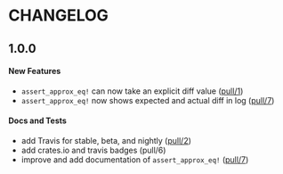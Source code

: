 # CHANGELOG

## 1.0.0

#### New Features

- `assert_approx_eq!` can now take an explicit diff value ([pull/1])
- `assert_approx_eq!` now shows expected and actual diff in log ([pull/7])

#### Docs and Tests

- add Travis for stable, beta, and nightly ([pull/2])
- add crates.io and travis badges (pull/6)
- improve and add documentation of `assert_approx_eq!` ([pull/7])

[pull/1]: https://github.com/ashleygwilliams/assert_approx_eq/pull/1
[pull/2]: https://github.com/ashleygwilliams/assert_approx_eq/pull/2
[pull/6]: https://github.com/ashleygwilliams/assert_approx_eq/pull/6
[pull/7]: https://github.com/ashleygwilliams/assert_approx_eq/pull/7
